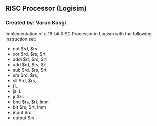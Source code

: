 ## RISC Processor (Logisim)
### Created by: Varun Kosgi

Implementation of a 16-bit RISC Processor in Logism with the following instruction set:

* not $rd, $rs
* xor $rd, $rs, $rt
* addi $rt, $rs, $rt
* add $rd, $rs, $rt
* sub $rd, $rs, $rt
* sra $rd, $rs, <shamt>
* sll $rd, $rs, <shamt>
* j L
* jal L
* jr $rs
* bne $rs, $rt, Imm
* blt $rs, $rt, Imm
* input $rd
* output $rs

